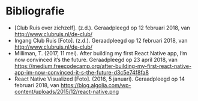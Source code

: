# Bibliografie

* [Club Ruis over zichzelf]. (z.d.). Geraadpleegd op 12 februari 2018, van http://www.clubruis.nl/de-club/
* Ingang Club Ruis [Foto]. (z.d.). Geraadpleegd op 12 februari 2018, van http://www.clubruis.nl/de-club/
* Milliman, T. (2017, 11 mei). After building my first React Native app, I’m now convinced it’s the future. Geraadpleegd op 23 april 2018, van https://medium.freecodecamp.org/after-building-my-first-react-native-app-im-now-convinced-it-s-the-future-d3c5e74f8fa8
* React Native Visualized [Foto]. (2016, 5 januari). Geraadpleegd op 14 februari 2018, van https://blog.algolia.com/wp-content/uploads/2015/12/react-native.png
